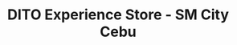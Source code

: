 ---
title: "DITO Experience Store - SM City Cebu"
url: /cebu-city/dito-experience-store-sm-city-cebu/
shop: Handy
---